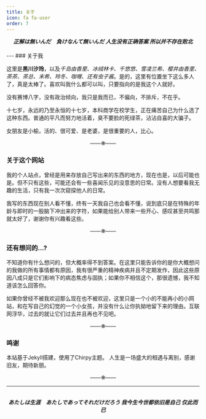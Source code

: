 ```yaml
---
title: 关于
icon: fa fa-user
order: 7
---
```

<center>
<b><i>
正解は無いんだ　負けなんて無いんだ
人生没有正确答案 所以并不存在败北
</i></b>
</center>
<br>
---
### 关于我

这里是**黑川汐玲**，以及*千岛由香里、冰绒林卡、千悠悠、雪凌兰希、樱井由香里、茶茶、茶总、末希、玲冬、咖喱、还有虫子酱*。是的，这里有位置坐下这么多人了，真是太棒了。喜欢叫我什么都可以叫，只要指向的是我这个人就好。

没有赛博八字，没有政治倾向，我只是我而已，不偏向，不排斥，不在乎。

十七岁，永远的乃至永恒的十七岁，本科商学在校学生，正在痛苦自己为什么选了这种东西。普通的平凡而努力地活着，臭不要脸的死绿茶，沾沾自喜的大骗子。

女朋友是小榆，活的、很可爱、是老婆，是很重要的人，比心。

<center><font color="#666666"><b>——❀——</b></font></center>

### 关于这个网站

我的个人站点，曾经是用来存放自己写出来的东西的地方，现在也是，以后可能也是。但不只有这些，可能还会有一些喜闻乐见的没意思的日常。没有人想要看我无趣的生活，只有我一次次窥探他人的日常。

我写的东西现在别人看不懂，终有一天我自己也会看不懂，说到底只是在特殊的年龄与即时的一股脑下冲出来的字符，如果能给别人带来一些开心、感叹甚至共鸣那就太好了，谢谢你有兴趣看这些。

<center><font color="#666666"><b>——❀——</b></font></center>

### 还有想问的...?

不知道你有什么想问的，但大概率得不到答案。在这里只能告诉你的是你大概想问的我做的所有事情都有原因，我有很严重的精神疾病并且不定期发作，因此这些原因八成只是它们影响下的病态焦虑与固执；如果你不相信这个，那很遗憾，我不知道该怎么回答你。

如果你曾经不被我欢迎那么现在也不被欢迎，这里只是一个小的不能再小的小网站，和在写自己的幻觉的一个小女孩，并没有什么让你执拗地留下来的理由。互联网浮华，过去的就让它们过去并且再也不见吧。

<center><font color="#666666"><b>——❀——</b></font></center>

### 鸣谢

本站基于Jekyll搭建，使用了Chirpy主题。
人生是一场盛大的相遇与离别，感谢旧友，期待新朋。

<center><font color="#666666"><b>——❀——</b></font></center>

----
<br>
<center>
<b><i>
あたしは生涯　あたしであってそれだけだろう
我今生今世都依旧是自己 仅此而已
</i></b>
</center>

